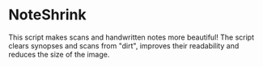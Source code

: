 # NoteShrink
This script makes scans and handwritten notes more beautiful! The script clears synopses and scans from "dirt", improves their readability and reduces the size of the image.
